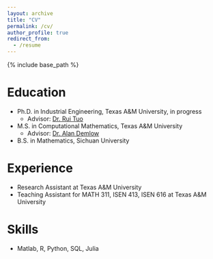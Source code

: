```yaml
---
layout: archive
title: "CV"
permalink: /cv/
author_profile: true
redirect_from:
  - /resume
---
```


{% include base_path %}

Education
======
* Ph.D. in Industrial Engineering, Texas A&M University, in progress
    * Advisor: [Dr. Rui Tuo](https://engineering.tamu.edu/industrial/profiles/tuo-rio.html)
* M.S. in Computational Mathematics, Texas A&M University
    * Advisor: [Dr. Alan Demlow](https://www.math.tamu.edu/~demlow/Alan_Demlows_Home_Page/Home.html)
* B.S. in Mathematics, Sichuan University

Experience
======
* Research Assistant at Texas A&M University
* Teaching Assistant for MATH 311, ISEN 413, ISEN 616 at Texas A&M University

Skills
======
* Matlab, R, Python, SQL, Julia
